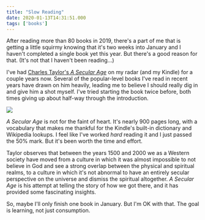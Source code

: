 ```yaml
---
title: "Slow Reading"
date: 2020-01-13T14:31:51.000
tags: ['books']
---
```


After reading more than 80 books in 2019, there's a part of me that is getting a little squirmy knowing that it's two weeks into January and I haven't completed a single book yet this year. But there's a good reason for that. (It's not that I haven't been reading...)

I've had [Charles Taylor's _A Secular Age_](https://amzn.to/2Tk3mRD) on my radar (and my Kindle) for a couple years now. Several of the popular-level books I've read in recent years have drawn on him heavily, leading me to believe I should really dig in and give him a shot myself. I've tried starting the book twice before, both times giving up about half-way through the introduction.

![](/images/2020/a-secular-age.jpeg)

_A Secular Age_ is not for the faint of heart. It's nearly 900 pages long, with a vocabulary that makes me thankful for the Kindle's built-in dictionary and Wikipedia lookups. I feel like I've worked _hard_ reading it and I just passed the 50% mark. But it's been worth the time and effort.

Taylor observes that between the years 1500 and 2000 we as a Western society have moved from a culture in which it was almost impossible to not believe in God and see a strong overlap between the physical and spiritual realms, to a culture in which it's not abnormal to have an entirely secular perspective on the universe and dismiss the spiritual altogether. _A Secular Age_ is his attempt at telling the story of how we got there, and it has provided some fascinating insights.

So, maybe I'll only finish one book in January. But I'm OK with that. The goal is learning, not just consumption.
